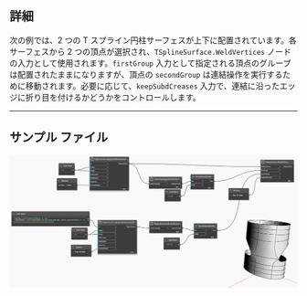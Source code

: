 ## 詳細
次の例では、2 つの T スプライン円柱サーフェスが上下に配置されています。各サーフェスから 2 つの頂点が選択され、`TSplineSurface.WeldVertices` ノードの入力として使用されます。`firstGroup` 入力として指定される頂点のグループは配置されたままになりますが、頂点の `secondGroup` は連結操作を実行するために移動されます。必要に応じて、`keepSubdCreases` 入力で、連結に沿ったエッジに折り目を付けるかどうかをコントロールします。
___
## サンプル ファイル

![TSplineSurface.WeldVertices](./UVMMX2H7AW6KY7XACJHBCRTDYLOGHPZHWREHFNQUMZ6SK33XMHHQ_img.jpg)
